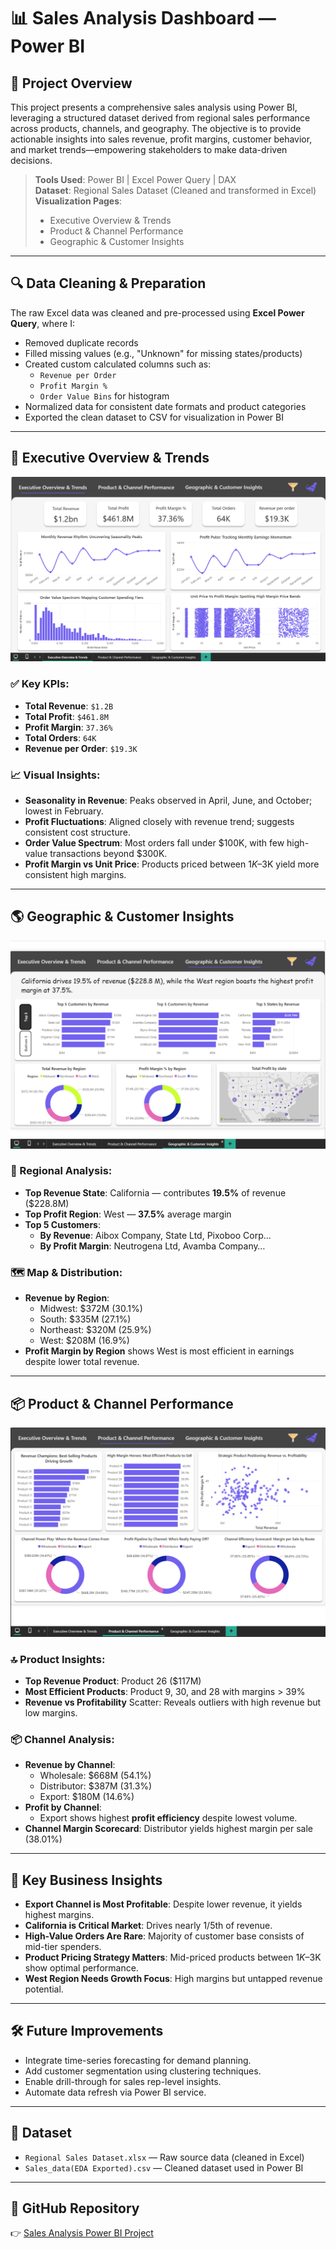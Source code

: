 # 📊 Sales Analysis Dashboard — Power BI

## 📁 Project Overview

This project presents a comprehensive sales analysis using Power BI, leveraging a structured dataset derived from regional sales performance across products, channels, and geography. The objective is to provide actionable insights into sales revenue, profit margins, customer behavior, and market trends—empowering stakeholders to make data-driven decisions.

> **Tools Used**: Power BI | Excel Power Query | DAX  
> **Dataset**: Regional Sales Dataset (Cleaned and transformed in Excel)  
> **Visualization Pages**:  
> - Executive Overview & Trends  
> - Product & Channel Performance  
> - Geographic & Customer Insights  

---

## 🔍 Data Cleaning & Preparation

The raw Excel data was cleaned and pre-processed using **Excel Power Query**, where I:

- Removed duplicate records  
- Filled missing values (e.g., "Unknown" for missing states/products)  
- Created custom calculated columns such as:
  - `Revenue per Order`
  - `Profit Margin %`
  - `Order Value Bins` for histogram  
- Normalized data for consistent date formats and product categories  
- Exported the clean dataset to CSV for visualization in Power BI  

---

## 🧠 Executive Overview & Trends

![Executive Overview](./Executive%20Overview%20&%20Trends%20Dashboard.png)

### ✅ Key KPIs:
- **Total Revenue**: `$1.2B`
- **Total Profit**: `$461.8M`
- **Profit Margin**: `37.36%`
- **Total Orders**: `64K`
- **Revenue per Order**: `$19.3K`

### 📈 Visual Insights:
- **Seasonality in Revenue**: Peaks observed in April, June, and October; lowest in February.
- **Profit Fluctuations**: Aligned closely with revenue trend; suggests consistent cost structure.
- **Order Value Spectrum**: Most orders fall under $100K, with few high-value transactions beyond $300K.
- **Profit Margin vs Unit Price**: Products priced between $1K–$3K yield more consistent high margins.

---

## 🌎 Geographic & Customer Insights

![Geographic Insights](./Geographic%20&%20Customer%20Insights%20Dashboard.png)

### 🧩 Regional Analysis:
- **Top Revenue State**: California — contributes **19.5%** of revenue ($228.8M)
- **Top Profit Region**: West — **37.5%** average margin
- **Top 5 Customers**:
  - **By Revenue**: Aibox Company, State Ltd, Pixoboo Corp...
  - **By Profit Margin**: Neutrogena Ltd, Avamba Company…

### 🗺️ Map & Distribution:
- **Revenue by Region**:
  - Midwest: $372M (30.1%)
  - South: $335M (27.1%)
  - Northeast: $320M (25.9%)
  - West: $208M (16.9%)
- **Profit Margin by Region** shows West is most efficient in earnings despite lower total revenue.

---

## 📦 Product & Channel Performance

![Product & Channel](./Product%20&%20Channel%20Performance%20Dashboard.png)

### 🔝 Product Insights:
- **Top Revenue Product**: Product 26 ($117M)
- **Most Efficient Products**: Product 9, 30, and 28 with margins > 39%
- **Revenue vs Profitability** Scatter: Reveals outliers with high revenue but low margins.

### 📦 Channel Analysis:
- **Revenue by Channel**:
  - Wholesale: $668M (54.1%)
  - Distributor: $387M (31.3%)
  - Export: $180M (14.6%)
- **Profit by Channel**:
  - Export shows highest **profit efficiency** despite lowest volume.
- **Channel Margin Scorecard**: Distributor yields highest margin per sale (38.01%)

---

## 📌 Key Business Insights

- **Export Channel is Most Profitable**: Despite lower revenue, it yields highest margins.
- **California is Critical Market**: Drives nearly 1/5th of revenue.
- **High-Value Orders Are Rare**: Majority of customer base consists of mid-tier spenders.
- **Product Pricing Strategy Matters**: Mid-priced products between $1K–$3K show optimal performance.
- **West Region Needs Growth Focus**: High margins but untapped revenue potential.

---

## 🛠️ Future Improvements

- Integrate time-series forecasting for demand planning.  
- Add customer segmentation using clustering techniques.  
- Enable drill-through for sales rep-level insights.  
- Automate data refresh via Power BI service.  

---

## 📂 Dataset

- `Regional Sales Dataset.xlsx` — Raw source data (cleaned in Excel)
- `Sales_data(EDA Exported).csv` — Cleaned dataset used in Power BI

---

## 🔗 GitHub Repository

👉 [Sales Analysis Power BI Project](https://github.com/OmkarGaurav121/Sales_Analysis-Project)
